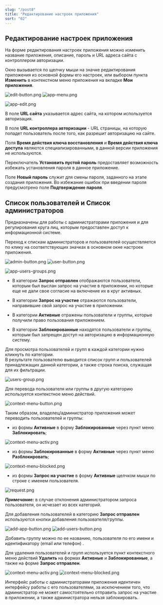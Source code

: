 ```yaml
---
slug: "/post8"
title: "Редактирование настроек приложения"
sort: "02"
---
```


## Редактирование настроек приложения

На форме редактирования настроек приложения можно изменить название приложения, описание, пароль и URL адреса сайта с контроллером авторизации.

Окно вызывается по щелчку мыши на значке редактирования приложения из основной формы его настроек, или выбором пункта **Изменить** в контекстном меню приложения на вкладке **Мои приложения**.

![edit-button.png](./images/edit-button.png "Кнопка вызова настроек приложения") ![app-menu.png](./images/app-menu.png "Меню действий с приложением")


![app-edit.png](./images/app-edit.png "Окно редактирования настроек приложения")

В поле **URL сайта** указывается адрес сайта, на котором используется авторизация.

В поле **URL контроллера авторизации** -  URL страницы, на которую попадет пользователь после того, как разрешит авторизацию на сайте.

Поля **Время действия ключа восстановления** и **Время действия ключа доступа** являются специализированными, в данной версии приложения не используются.

Переключатель **Установить  пустой пароль** предоставляет возможность избежать установления пароля в данное приложение.  

Поле **Новый пароль** служит для смены пароля, заданного на этапе создания приложения.  Во избежание ошибок при введении пароля предусмотрено поле **Подтверждение пароля**.

## Список пользователей и Список администраторов

Предназначены для работы с администраторами приложения и для регулирования круга лиц, которым предоставлен доступ к информационной системе.

Переход к спискам администраторов и пользователей осуществляется по клику на соответствующих значках в основном окне настроек приложения.

![admin-button.png](./images/admin-button.png "Кнопка перехода к списку администраторов") ![user-button.png](./images/user-button.png "Кнопка перехода к списку пользователей")

![app-users-groups.png](./images/app-users-groups.png "Окно управления категориями пользователей в приложении")

 - В категории **Запрос отправлен** отображаются пользователи, которым был выслан запрос на участие в приложении, но которые еще не дали свое согласие на включение их в круг активных.

- В категории **Запрос на участие** отражаются пользователи, направившие свой запрос на участие в приложении.

- В категории **Активные** отражены пользователи и группы, которые получили право пользования приложением.

- В категории **Заблокированные** находятся пользователи и группы, которым был запрещен доступ на авторизацию в информационную систему. 

Для просмотра пользователей и групп в каждой категории нужно кликнуть по категории.   
В результате пользователю выводится список групп и пользователей принадлежащих данной категории, а также строка поиска, служащая для их фильтрации.  

![users-group.png](./images/users-group.png "Внешний вид интерфейса подгруппы пользователей")

Для перевода пользователя или группы в другую категорию используется контекстное меню действий.

![context-menu-button.png](./images/context-menu-button.png "Кнопка вызова контекстного меню действий для пользователя/группы")

Таким образом, владелец/администратор приложения может переводить пользователей и группы:

- из формы **Активные** в форму **Заблокированные** через пункт меню **Заблокировать**;

![context-menu-activ.png](./images/context-menu-activ.png "Контекстное меню действий для пользователя/группы, находящейся в категории Активные")
          
- из формы **Заблокированные** в форму **Активные** через пункт меню **Разблокировать**;

![context-menu-blocked.png](./images/context-menu-blocked.png "Контекстное меню действий для пользователя/группы, находящейся в категории Заблокированные")

- из формы **Запрос на участие** в форму **Активные**  щелчком мыши по строке с именем пользователя.

![request.png](./images/request.png "Окно подтверждения запроса пользователя на вступлению в группу пользователей приложения")

***Примечание:*** в случае отклонения администратором запроса пользователя, он исчезает из всех категорий.

Для добавления пользователей в категорию **Запрос отправлен** используются кнопки добавления пользователя/группы. 

![add-app-button.png](./images/add-app-button.png "Кнопка добавления пользователя/группы") ![add-users-button.png](./images/add-users-button.png "Кнопки добавления нового пользователя и группы в приложение ")

Добавить группу можно по ее названию, пользователя по его имени и идентификатору (email или телефон) .

Для удаления пользователей и групп используется пункт контекстного меню действий **Удалить** на формах **Активные** и **Заблокированные**, а также на форме **Запрос отправлен**.

![context-menu-activ.png](./images/context-menu-activ.png "Контекстное меню действий для пользователя/группы, находящейся в категории Активные")
![context-menu-blocked.png](./images/context-menu-blocked.png "Контекстное меню действий для пользователя/группы, находящейся в категории Заблокированные")
         
Интерфейс работы с администраторами приложения идентичен интерфейсу работы с его пользователями, за исключением того, что администратор не может самостоятельно отправить запрос на участие в приложении, а также администратора нельзя заблокировать.
